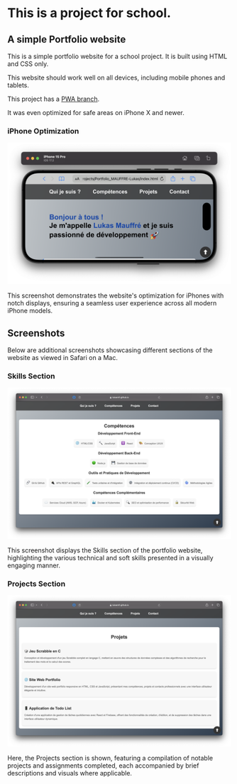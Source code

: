 # This is a project for school.

## A simple Portfolio website

This is a simple portfolio website for a school project. It is built using HTML and CSS only.

This website should work well on all devices, including mobile phones and tablets.

This project has a [PWA branch](https://github.com/LukasMFR/Portfolio-HTML-CSS-School-Project/tree/pwa-version).

It was even optimized for safe areas on iPhone X and newer.

### iPhone Optimization

![Website optimized for iPhones with notches](screenshots/iphone-15-pro-landscape-top.png "Website Optimization for Notch Displays")

This screenshot demonstrates the website's optimization for iPhones with notch displays, ensuring a seamless user experience across all modern iPhone models.

## Screenshots

Below are additional screenshots showcasing different sections of the website as viewed in Safari on a Mac.

### Skills Section

![Skills section of the website](screenshots/skills-section-screenshot.png "Screenshot of the Skills Section")

This screenshot displays the Skills section of the portfolio website, highlighting the various technical and soft skills presented in a visually engaging manner.

### Projects Section

![Projects section of the website](screenshots/projects-section-screenshot.png "Screenshot of the Projects Section")

Here, the Projects section is shown, featuring a compilation of notable projects and assignments completed, each accompanied by brief descriptions and visuals where applicable.
